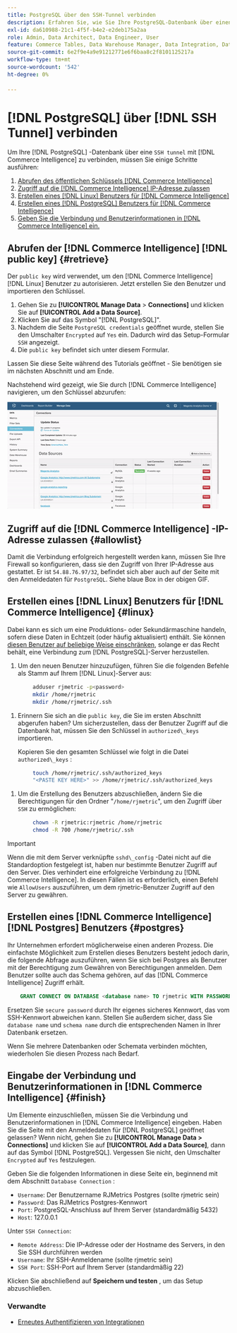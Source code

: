 ```yaml
---
title: PostgreSQL über den SSH-Tunnel verbinden
description: Erfahren Sie, wie Sie Ihre PostgreSQL-Datenbank über einen SSH-Tunnel mit Commerce Intelligence verbinden.
exl-id: da610988-21c1-4f5f-b4e2-e2deb175a2aa
role: Admin, Data Architect, Data Engineer, User
feature: Commerce Tables, Data Warehouse Manager, Data Integration, Data Import/Export, SQL Report Builder
source-git-commit: 6e2f9e4a9e91212771e6f6baa8c2f8101125217a
workflow-type: tm+mt
source-wordcount: '542'
ht-degree: 0%

---
```


# [!DNL PostgreSQL] über [!DNL SSH Tunnel] verbinden

Um Ihre [!DNL PostgreSQL] -Datenbank über eine `SSH tunnel` mit [!DNL Commerce Intelligence] zu verbinden, müssen Sie einige Schritte ausführen:

1. [Abrufen des öffentlichen Schlüssels [!DNL Commerce Intelligence] ](#retrieve)
1. [Zugriff auf die  [!DNL Commerce Intelligence] IP-Adresse zulassen](#allowlist)
1. [Erstellen eines [!DNL Linux] Benutzers für  [!DNL Commerce Intelligence]](#linux)
1. [Erstellen eines [!DNL PostgreSQL] Benutzers für  [!DNL Commerce Intelligence]](#postgres)
1. [Geben Sie die Verbindung und Benutzerinformationen in [!DNL Commerce Intelligence] ein.](#finish)

## Abrufen der [!DNL Commerce Intelligence] [!DNL public key] {#retrieve}

Der `public key` wird verwendet, um den [!DNL Commerce Intelligence] [!DNL Linux] Benutzer zu autorisieren. Jetzt erstellen Sie den Benutzer und importieren den Schlüssel.

1. Gehen Sie zu **[!UICONTROL Manage Data** > **Connections]** und klicken Sie auf **[!UICONTROL Add a Data Source]**.
1. Klicken Sie auf das Symbol &quot;[!DNL PostgreSQL]&quot;.
1. Nachdem die Seite `PostgreSQL credentials` geöffnet wurde, stellen Sie den Umschalter `Encrypted` auf `Yes` ein. Dadurch wird das Setup-Formular `SSH` angezeigt.
1. Die `public key` befindet sich unter diesem Formular.

Lassen Sie diese Seite während des Tutorials geöffnet - Sie benötigen sie im nächsten Abschnitt und am Ende.

Nachstehend wird gezeigt, wie Sie durch [!DNL Commerce Intelligence] navigieren, um den Schlüssel abzurufen:

![Abrufen des öffentlichen Schlüssels &quot;RJMetrics&quot;](../../../assets/get-mbi-public-key.gif)

## Zugriff auf die [!DNL Commerce Intelligence] -IP-Adresse zulassen {#allowlist}

Damit die Verbindung erfolgreich hergestellt werden kann, müssen Sie Ihre Firewall so konfigurieren, dass sie den Zugriff von Ihrer IP-Adresse aus gestattet. Er ist `54.88.76.97/32`, befindet sich aber auch auf der Seite mit den Anmeldedaten für `PostgreSQL`. Siehe blaue Box in der obigen GIF.

## Erstellen eines [!DNL Linux] Benutzers für [!DNL Commerce Intelligence] {#linux}

Dabei kann es sich um eine Produktions- oder Sekundärmaschine handeln, sofern diese Daten in Echtzeit (oder häufig aktualisiert) enthält. Sie können [diesen Benutzer auf beliebige Weise einschränken](../../../administrator/account-management/restrict-db-access.md), solange er das Recht behält, eine Verbindung zum [!DNL PostgreSQL]-Server herzustellen.

1. Um den neuen Benutzer hinzuzufügen, führen Sie die folgenden Befehle als Stamm auf Ihrem [!DNL Linux]-Server aus:

```bash
        adduser rjmetric -p<password>
        mkdir /home/rjmetric
        mkdir /home/rjmetric/.ssh
```

1. Erinnern Sie sich an die `public key`, die Sie im ersten Abschnitt abgerufen haben? Um sicherzustellen, dass der Benutzer Zugriff auf die Datenbank hat, müssen Sie den Schlüssel in `authorized\_keys` importieren.

   Kopieren Sie den gesamten Schlüssel wie folgt in die Datei `authorized\_keys` :

```bash
        touch /home/rjmetric/.ssh/authorized_keys
        "<PASTE KEY HERE>" >> /home/rjmetric/.ssh/authorized_keys
```

1. Um die Erstellung des Benutzers abzuschließen, ändern Sie die Berechtigungen für den Ordner &quot;`/home/rjmetric`&quot;, um den Zugriff über `SSH` zu ermöglichen:

```bash
        chown -R rjmetric:rjmetric /home/rjmetric
        chmod -R 700 /home/rjmetric/.ssh
```

>[!IMPORTANT]
>
>Wenn die mit dem Server verknüpfte `sshd\_config` -Datei nicht auf die Standardoption festgelegt ist, haben nur bestimmte Benutzer Zugriff auf den Server. Dies verhindert eine erfolgreiche Verbindung zu [!DNL Commerce Intelligence]. In diesen Fällen ist es erforderlich, einen Befehl wie `AllowUsers` auszuführen, um dem rjmetric-Benutzer Zugriff auf den Server zu gewähren.

## Erstellen eines [!DNL Commerce Intelligence] [!DNL Postgres] Benutzers {#postgres}

Ihr Unternehmen erfordert möglicherweise einen anderen Prozess. Die einfachste Möglichkeit zum Erstellen dieses Benutzers besteht jedoch darin, die folgende Abfrage auszuführen, wenn Sie sich bei Postgres als Benutzer mit der Berechtigung zum Gewähren von Berechtigungen anmelden. Dem Benutzer sollte auch das Schema gehören, auf das [!DNL Commerce Intelligence] Zugriff erhält.

```sql
    GRANT CONNECT ON DATABASE <database name> TO rjmetric WITH PASSWORD <secure password>;GRANT USAGE ON SCHEMA <schema name> TO rjmetric;GRANT SELECT ON ALL TABLES IN SCHEMA <schema name> TO rjmetric;ALTER DEFAULT PRIVILEGES IN SCHEMA <schema name> GRANT SELECT ON TABLES TO rjmetric;
```

Ersetzen Sie `secure password` durch Ihr eigenes sicheres Kennwort, das vom SSH-Kennwort abweichen kann. Stellen Sie außerdem sicher, dass Sie `database name` und `schema name` durch die entsprechenden Namen in Ihrer Datenbank ersetzen.

Wenn Sie mehrere Datenbanken oder Schemata verbinden möchten, wiederholen Sie diesen Prozess nach Bedarf.

## Eingabe der Verbindung und Benutzerinformationen in [!DNL Commerce Intelligence] {#finish}

Um Elemente einzuschließen, müssen Sie die Verbindung und Benutzerinformationen in [!DNL Commerce Intelligence] eingeben. Haben Sie die Seite mit den Anmeldedaten für [!DNL PostgreSQL] geöffnet gelassen? Wenn nicht, gehen Sie zu **[!UICONTROL Manage Data > Connections]** und klicken Sie auf **[!UICONTROL Add a Data Source]**, dann auf das Symbol [!DNL PostgreSQL]. Vergessen Sie nicht, den Umschalter `Encrypted` auf `Yes` festzulegen.

Geben Sie die folgenden Informationen in diese Seite ein, beginnend mit dem Abschnitt `Database Connection` :

* `Username`: Der Benutzername RJMetrics Postgres (sollte rjmetric sein)
* `Password`: Das RJMetrics Postgres-Kennwort
* `Port`: PostgreSQL-Anschluss auf Ihrem Server (standardmäßig 5432)
* `Host`: 127.0.0.1

Unter `SSH Connection`:

* `Remote Address`: Die IP-Adresse oder der Hostname des Servers, in den Sie SSH durchführen werden
* `Username`: Ihr SSH-Anmeldename (sollte rjmetric sein)
* `SSH Port`: SSH-Port auf Ihrem Server (standardmäßig 22)

Klicken Sie abschließend auf **Speichern und testen** , um das Setup abzuschließen.

### Verwandte

* [Erneutes Authentifizieren von Integrationen](https://experienceleague.adobe.com/docs/commerce-knowledge-base/kb/how-to/mbi-reauthenticating-integrations.html)
